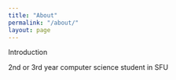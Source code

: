 ```yaml
---
title: "About"
permalink: "/about/"
layout: page
---
```

Introduction

2nd or 3rd year computer science student in SFU





